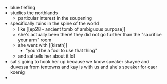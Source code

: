 - blue tiefling
- studies the northlands
	- particular interest in the soupening
- specifically ruins in the spine of the world
	- like [[ep28 - ancient tomb of ambiguous purpose]]
	- she's actually been there! they did not go further than the "sacrifice your arm" room
	- she went with [[kirath]]
		- "you'd be a fool to use that thing"
	- and sal tells her about it lol
- sal's going to hook her up because we know speaker shayne and duvessa from tentowns and kay is with us and she's speaker for caer koenig
- 